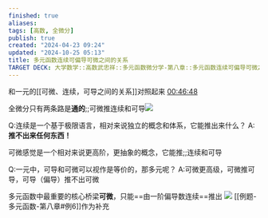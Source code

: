 ```yaml
---
finished: true
aliases: 
tags: [高数, 全微分]
publish: true
created: "2024-04-23 09:24"
updated: "2024-10-25 05:13"
title: 多元函数连续可偏导可微之间的关系
TARGET DECK: 大学数学::高数武忠祥::多元函数微分学-第八章::多元函数连续可偏导可微之间的关系
---
```


和一元的[[可微、连续，可导之间的关系]]对照起来
[00:46:48](https://www.youtube.com/watch?v=0ZYexOOgmwI&t=2809#t=46:48.90) 

全微分只有两条路是**通的**;;可微推连续和可导![](https://img.hwenyi.tech/202404241727012.webp)

Q:连续是一个基于极限语言，相对来说独立的概念和体系，它能推出来什么？
A:**推不出来任何东西！**

可微感觉是一个相对来说更高阶，更抽象的概念，它能推;;连续和可导

Q:一元中，可导和可微可以视作是等价的，那多元呢？
A:可微更高级，可微推可导，可导（偏导）推不出可微

多元函数中最重要的核心桥梁**可微**，只能==由一阶偏导数连续==推出
![](https://img.hwenyi.tech/202404250040406.webp)
[[例题-多元函数-第八章#例6]]作为补充

